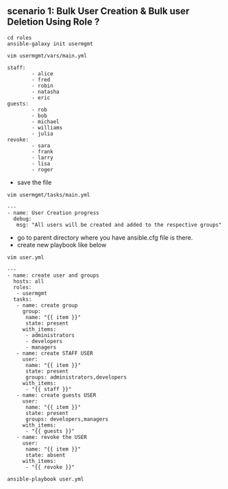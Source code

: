 ## scenario 1: Bulk User Creation & Bulk user Deletion Using Role ?


```
cd roles
ansible-galaxy init usermgmt
```

```
vim usermgmt/vars/main.yml
```

```
staff:
        - alice
        - fred
        - robin
        - natasha
        - eric
guests:
        - rob
        - bob
        - michael
        - williams
        - julia
revoke:
        - sara
        - frank
        - larry
        - lisa
        - roger
```

- save the file


```
vim usermgmt/tasks/main.yml
```

```
---
- name: User Creation progress
  debug:
   msg: "All users will be created and added to the respective groups"
```

- go to parent directory where you have ansible.cfg file is there.
- create new playbook like below

```
vim user.yml
```

```
---
- name: create user and groups
  hosts: all
  roles:
   - usermgmt
  tasks:
   - name: create group
     group: 
      name: "{{ item }}"
      state: present
     with_items:
      - administrators
      - developers
      - managers
   - name: create STAFF USER
     user:
      name: "{{ item }}"
      state: present
      groups: administrators,developers
     with_items:
      - "{{ staff }}"
   - name: create guests USER
     user:
      name: "{{ item }}"
      state: present
      groups: developers,managers
     with_items:
      - "{{ guests }}"
   - name: revoke the USER
     user:
      name: "{{ item }}"
      state: absent
     with_items:
      - "{{ revoke }}"
```

```
ansible-playbook user.yml
```

